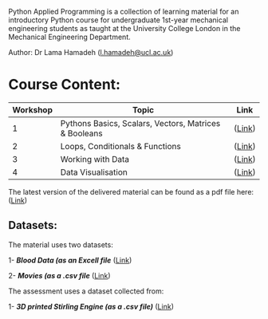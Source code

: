 Python Applied Programming is a collection of learning material for an introductory Python course for undergraduate 1st-year mechanical engineering students as taught at the University College London in the Mechanical Engineering Department.

Author: Dr Lama Hamadeh (l.hamadeh@ucl.ac.uk)

# Course Content:

|Workshop | Topic                                                 | Link |
|---------|-------------------------------------------------------|-----------------------------------------------------------------------------------------------------------|
|1        | Pythons Basics, Scalars, Vectors, Matrices & Booleans | ([Link](https://github.com/LamaHamadeh/AppliedProgramming/tree/main/Jupyter%20Notebook%20Code/Workshop_1))|
|2        | Loops, Conditionals & Functions                       | ([Link](https://github.com/LamaHamadeh/AppliedProgramming/tree/main/Jupyter%20Notebook%20Code/Workshop_1))|
|3        | Working with Data                                     | ([Link](https://github.com/LamaHamadeh/AppliedProgramming/tree/main/Jupyter%20Notebook%20Code/Workshop_3))|
|4        | Data Visualisation                                    | ([Link](https://github.com/LamaHamadeh/AppliedProgramming/tree/main/Jupyter%20Notebook%20Code/Workshop_4))|



The latest version of the delivered material can be found as a pdf file here: ([Link](https://github.com/LamaHamadeh/AppliedProgramming/blob/main/Introduction_to_Python.pdf))

Datasets:
---------
The material uses two datasets:

1- ***Blood Data (as an Excell file*** ([Link](https://github.com/LamaHamadeh/AppliedProgramming/blob/main/DataSets/BloodData.xls))

2- ***Movies (as a .csv file*** ([Link](https://github.com/LamaHamadeh/AppliedProgramming/blob/main/DataSets/movies.csv))

The assessment uses a dataset collected from:

1- ***3D printed Stirling Engine (as a .csv file)*** ([Link](https://github.com/LamaHamadeh/AppliedProgramming/blob/main/DataSets/stirlingengineoutput1.csv))

